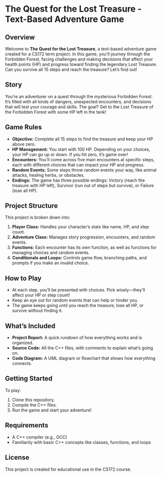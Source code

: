 # The Quest for the Lost Treasure - Text-Based Adventure Game

## Overview
Welcome to **The Quest for the Lost Treasure**, a text-based adventure game created for a CS172 term project. In this game, you'll journey through the Forbidden Forest, facing challenges and making decisions that affect your health points (HP) and progress toward finding the legendary Lost Treasure. Can you survive all 15 steps and reach the treasure? Let’s find out!

## Story
You’re an adventurer on a quest through the mysterious Forbidden Forest. It’s filled with all kinds of dangers, unexpected encounters, and decisions that will test your courage and skills. The goal? Get to the Lost Treasure of the Forbidden Forest with some HP left in the tank!

## Game Rules
- **Objective:** Complete all 15 steps to find the treasure and keep your HP above zero.
- **HP Management:** You start with 100 HP. Depending on your choices, your HP can go up or down. If you hit zero, it’s game over!
- **Encounters:** You'll come across five main encounters at specific steps, each with different choices that can impact your HP and progress.
- **Random Events:** Some steps throw random events your way, like animal attacks, healing herbs, or obstacles.
- **Endings:** The game has three possible endings: Victory (reach the treasure with HP left), Survivor (run out of steps but survive), or Failure (lose all HP).

## Project Structure
This project is broken down into:
1. **Player Class:** Handles your character’s stats like name, HP, and step count.
2. **Adventure Class:** Manages story progression, encounters, and random events.
3. **Functions:** Each encounter has its own function, as well as functions for managing choices and random events.
4. **Conditionals and Loops:** Controls game flow, branching paths, and prompts if you make an invalid choice.

## How to Play
- At each step, you’ll be presented with choices. Pick wisely—they’ll affect your HP or step count!
- Keep an eye out for random events that can help or hinder you.
- The game keeps going until you reach the treasure, lose all HP, or survive without finding it.

## What’s Included
- **Project Report:** A quick rundown of how everything works and is organized.
- **Source Code:** All the C++ files, with comments to explain what’s going on.
- **Code Diagram:** A UML diagram or flowchart that shows how everything connects.

## Getting Started
To play:
1. Clone this repository.
2. Compile the C++ files.
3. Run the game and start your adventure!

## Requirements
- A C++ compiler (e.g., GCC)
- Familiarity with basic C++ concepts like classes, functions, and loops

## License
This project is created for educational use in the CS172 course.
